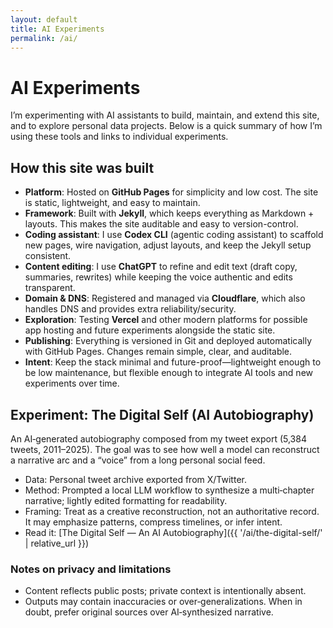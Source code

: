 ```yaml
---
layout: default
title: AI Experiments
permalink: /ai/
---
```


# AI Experiments

I’m experimenting with AI assistants to build, maintain, and extend this site, and to explore personal data projects. Below is a quick summary of how I’m using these tools and links to individual experiments.

## How this site was built

- **Platform**: Hosted on **GitHub Pages** for simplicity and low cost. The site is static, lightweight, and easy to maintain.  
- **Framework**: Built with **Jekyll**, which keeps everything as Markdown + layouts. This makes the site auditable and easy to version-control.  
- **Coding assistant**: I use **Codex CLI** (agentic coding assistant) to scaffold new pages, wire navigation, adjust layouts, and keep the Jekyll setup consistent.  
- **Content editing**: I use **ChatGPT** to refine and edit text (draft copy, summaries, rewrites) while keeping the voice authentic and edits transparent.  
- **Domain & DNS**: Registered and managed via **Cloudflare**, which also handles DNS and provides extra reliability/security.  
- **Exploration**: Testing **Vercel** and other modern platforms for possible app hosting and future experiments alongside the static site.  
- **Publishing**: Everything is versioned in Git and deployed automatically with GitHub Pages. Changes remain simple, clear, and auditable.  
- **Intent**: Keep the stack minimal and future-proof—lightweight enough to be low maintenance, but flexible enough to integrate AI tools and new experiments over time.  

## Experiment: The Digital Self (AI Autobiography)

An AI‑generated autobiography composed from my tweet export (5,384 tweets, 2011–2025). The goal was to see how well a model can reconstruct a narrative arc and a “voice” from a long personal social feed.

- Data: Personal tweet archive exported from X/Twitter.
- Method: Prompted a local LLM workflow to synthesize a multi‑chapter narrative; lightly edited formatting for readability.
- Framing: Treat as a creative reconstruction, not an authoritative record. It may emphasize patterns, compress timelines, or infer intent.
- Read it: [The Digital Self — An AI Autobiography]({{ '/ai/the-digital-self/' | relative_url }})

### Notes on privacy and limitations

- Content reflects public posts; private context is intentionally absent.
- Outputs may contain inaccuracies or over‑generalizations. When in doubt, prefer original sources over AI‑synthesized narrative.

